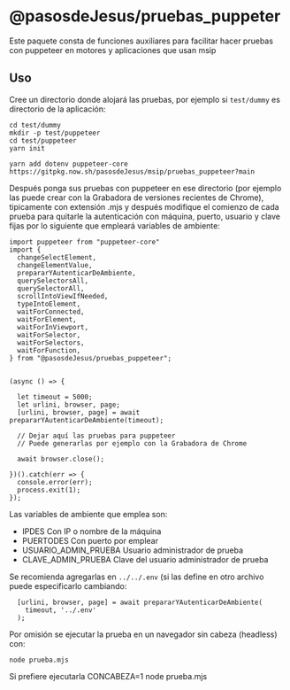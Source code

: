 
# @pasosdeJesus/pruebas_puppeter

Este paquete consta de funciones auxiliares para facilitar hacer pruebas con 
puppeteer en motores y aplicaciones que usan msip

## Uso

Cree un directorio donde alojará las pruebas, por ejemplo si `test/dummy`
es directorio de la aplicación:

    cd test/dummy
    mkdir -p test/puppeteer
    cd test/puppeteer
    yarn init

    yarn add dotenv puppeteer-core https://gitpkg.now.sh/pasosdeJesus/msip/pruebas_puppeteer?main

Después ponga sus pruebas con puppeteer en ese directorio (por ejemplo las 
puede crear con la Grabadora de versiones recientes de Chrome), tipicamente
con extensión .mjs y después modifique el comienzo de cada prueba para 
quitarle la autenticación con máquina, puerto, usuario y clave fijas por 
lo siguiente que empleará variables de ambiente:

    import puppeteer from "puppeteer-core"
    import {
      changeSelectElement,
      changeElementValue,
      prepararYAutenticarDeAmbiente,
      querySelectorsAll,
      querySelectorAll,
      scrollIntoViewIfNeeded,
      typeIntoElement,
      waitForConnected,
      waitForElement,
      waitForInViewport,
      waitForSelector,
      waitForSelectors,
      waitForFunction,
    } from "@pasosdeJesus/pruebas_puppeteer";
    
    
    (async () => {
    
      let timeout = 5000;
      let urlini, browser, page;
      [urlini, browser, page] = await prepararYAutenticarDeAmbiente(timeout);

      // Dejar aquí las pruebas para puppeteer
      // Puede generarlas por ejemplo con la Grabadora de Chrome
    
      await browser.close();
    
    })().catch(err => {
      console.error(err);
      process.exit(1);
    });


Las variables de ambiente que emplea son:

* IPDES  Con IP o nombre de la máquina
* PUERTODES Con puerto por emplear
* USUARIO_ADMIN_PRUEBA  Usuario administrador de prueba
* CLAVE_ADMIN_PRUEBA Clave del usuario administrador de prueba

Se recomienda agregarlas en `../../.env`  (si las define en otro
archivo puede especificarlo cambiando:

      [urlini, browser, page] = await prepararYAutenticarDeAmbiente(
        timeout, '../.env'
      );

Por omisión se ejecutar la prueba en un navegador sin cabeza (headless) con:

    node prueba.mjs

Si prefiere ejecutarla
    CONCABEZA=1 node prueba.mjs
